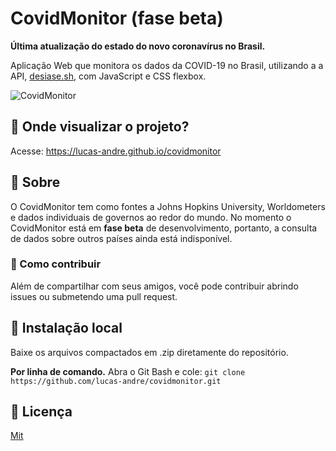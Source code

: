 # CovidMonitor (fase beta)
**Última atualização do estado do novo coronavírus no Brasil.**

Aplicação Web que monitora os dados da COVID-19 no Brasil, utilizando a a API, [desiase.sh](https://corona.lmao.ninja/), com JavaScript e CSS flexbox.  
  
![CovidMonitor](styles/Covidmonitor.png)  

## 🔬 Onde visualizar o projeto?

Acesse: https://lucas-andre.github.io/covidmonitor

## 🧪 Sobre
O CovidMonitor tem como fontes a Johns Hopkins University, Worldometers e dados individuais de governos ao redor do mundo. No momento o CovidMonitor está em **fase beta** de desenvolvimento, portanto, a consulta de dados sobre outros países ainda está indisponível.

### 🧼 Como contribuir
Além de compartilhar com seus amigos, você pode contribuir abrindo issues ou submetendo uma pull request. 

## 📂 Instalação local 
Baixe os arquivos compactados em .zip diretamente do repositório.

**Por linha de comando.**
Abra o Git Bash e cole: `git clone https://github.com/lucas-andre/covidmonitor.git`

## 📃 Licença 

[Mit](https://choosealicense.com/licenses/mit/)

